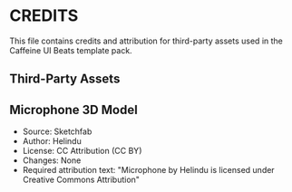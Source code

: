 # CREDITS

This file contains credits and attribution for third-party assets used in the Caffeine UI Beats template pack.

## Third-Party Assets

## Microphone 3D Model
- Source: Sketchfab
- Author: Helindu
- License: CC Attribution (CC BY)
- Changes: None
- Required attribution text: "Microphone by Helindu is licensed under Creative Commons Attribution"
